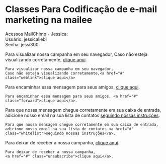 <meta charset="utf-8">
<meta name="viewport" content="width=device-width, initial-scale=1.0">
<link rel="stylesheet" href="https://stackedit.io/res-min/themes/base.css" />
<script type="text/javascript" src="https://cdn.mathjax.org/mathjax/latest/MathJax.js?config=TeX-AMS_HTML"></script>

<body>
<div class="container"><h1 id="classes-para-codificação-de-e-mail-marketing-na-mailee">Classes Para Codificação de e-mail marketing na mailee</h1>

<p>Acessos MailChimp - Jessica: <br>
Usuário: jessicaliebl <br>
Senha: jessi300</p>

<p>Para visualizar nossa campanha em seu navegador, Caso não esteja visualizando corretamente, <a href="#" class="weblink">clique aqui</a>.</p>

<pre class="prettyprint"><code class=" hljs xml">Para visualizar nossa campanha em seu navegador, 
Caso não esteja visualizando corretamente,<span class="hljs-tag">&lt;<span class="hljs-title">a</span> <span class="hljs-attribute">href</span>=<span class="hljs-value">"#"</span> <span class="hljs-attribute">class</span>=<span class="hljs-value">"weblink"</span>&gt;</span>clique aqui<span class="hljs-tag">&lt;/<span class="hljs-title">a</span>&gt;</span></code></pre>

<p>Para encaminhar essa mensagem para seus amigos, <a href="#" class="forward">clique aqui</a>.</p>

<pre class="prettyprint"><code class=" hljs xml">Para encaminhar essa mensagem para seus amigos, <span class="hljs-tag">&lt;<span class="hljs-title">a</span> <span class="hljs-attribute">href</span>=<span class="hljs-value">"#"</span> <span class="hljs-attribute">class</span>=<span class="hljs-value">"forward"</span>&gt;</span>clique aqui<span class="hljs-tag">&lt;/<span class="hljs-title">a</span>&gt;</span>.</code></pre>

<p>Para que nossa mensagem chegue corretamente em sua caixa de entrada, adicione nosso email na sua lista de contatos <a href="#" class="whitelist">seguindo nossas instruções</a>.</p>

<pre class="prettyprint"><code class=" hljs xml">Para que nossa mensagem chegue corretamente em sua caixa de entrada, 
adicione nosso email na sua lista de contatos <span class="hljs-tag">&lt;<span class="hljs-title">a</span> <span class="hljs-attribute">href</span>=<span class="hljs-value">"#"</span> <span class="hljs-attribute">class</span>=<span class="hljs-value">"whitelist"</span>&gt;</span>seguindo nossas instruções<span class="hljs-tag">&lt;/<span class="hljs-title">a</span>&gt;</span>.</code></pre>

<p>Para deixar de receber a nossa campanha, <a href="#" class="unsubscribe">clique aqui</a>.</p>

<pre class="prettyprint"><code class=" hljs livecodeserver">Para deixar de receber <span class="hljs-operator">a</span> nossa campanha,
&lt;<span class="hljs-operator">a</span> href=<span class="hljs-string">"#"</span> class=<span class="hljs-string">"unsubscribe"</span>&gt;clique aqui&lt;/<span class="hljs-operator">a</span>&gt;.</code></pre></div></body>